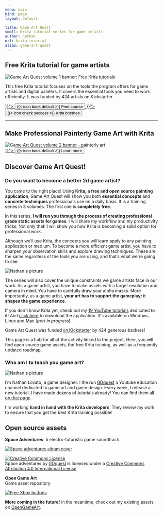 ```yaml
---
menu: main
kind: page
layout: default

title: Game Art Quest
small: Krita tutorial series for game artists
author: nathan
url: krita-tutorial
alias: game-art-quest
---
```


## Free Krita tutorial for game artists

<img src="/img/page/game-art-quest/krita-tutorial-banner.jpg" alt="Game Art Quest volume 1 banner: Free Krita tutorials" class="banner-img -yellow">

This free Krita tutorial focuses on the tools the program offers for game artists and digital painters. It covers the essential tools you need to work efficiently. It was funded by 424 artists on Kickstarter.

<div grid>
  <div column class="-center">
    <a href="{{< ref "krita/krita-tutorial-for-game-artists.md" >}}"> 
      <button class="-bordered -call-to-action -success">{{< icon book default >}} Free course</button>
    </a>
    <a href="{{< ref "product/krita-brushes.md" >}}"> 
      <button class="-bordered -call-to-action">{{< icon check success >}} Krita brushes</button>
    </a>
  </div>
</div>

<hr>

## Make Professional Painterly Game Art with Krita

<img src="\img\page\product\krita-tutorial-1\krita-game-art-tutorial-1-banner.jpg" alt="Game Art Quest volume 2 banner - painterly art" class="banner-img -yellow"/>

<div grid>
  <div column class="-center">
    <a href="{{< ref "product\krita-tutorial-1.md" >}}"> 
      <button class="-bordered -call-to-action">{{< icon book default >}} Learn more</button>
    </a>
  </div>
</div>

## Discover Game Art Quest!

### Do you want to become a better 2d game artist?

You came to the right place! Using **Krita, a free and open source painting application**, Game Art Quest will show you both **essential concepts** and **concrete techniques** professionals use on a daily basis. It is a training series in 3 volumes. The first one is **completely free**.

In this series, **I will run you through the process of creating professional grade static assets for games**. I will share my workflow and my productivity tricks. Not only that! I will show you how Krita is becoming a solid option for professional work.

Although we’ll use Krita, the concepts you will learn apply to any painting application or medium. To become a more efficient game artist, you have to sharpen your observation skills and explore drawing techniques. These are the same regardless of the tools you are using, and that’s what we're going to see.

<img src="\img\page\game-art-quest\krita-screenshot.png" alt="Nathan's picture" class="img-responsive"/>

The series will also cover the unique constraints we game artists face in our work. As a game artist, you have to make assets with a target resolution and camera in mind. You have to carefully draw your alpha masks. More importantly, as a game artist, **your art has to support the gameplay: it shapes the game experience**.

If you don't know Krita yet, check out my [19 YouTube tutorials](https://www.youtube.com/playlist?list=PLhqJJNjsQ7KE3FLHIE31UgmLdcqsZfXTw) dedicated to it! And [click here](https://krita.org/download/krita-desktop/) to download the application. It's available on Windows, Linux and Mac (_port in progress_).

Game Art Quest was funded [on Kickstarter](https://www.kickstarter.com/projects/gdquest/game-art-quest-make-professional-2d-art-with-krita) by 424 generous backers!

This page is a hub for all of the activity linked to the project. Here, you will find open source game assets, the free Krita training, as well as a frequently updated roadmap.

### Who am I to teach you game art?

<img src="\img\page\game-art-quest\i-am-nathan.jpg" alt="Nathan's picture" class="img-responsive"/>

I’m Nathan Lovato, a game designer. I the run [GDquest](http://youtube.com/c/gdquest) a Youtube education channel dedicated to game art and game design. Every week, I release a new tutorial. I have made dozens of tutorials already! You can find them all [on that page](https://game-design-tutorials.zeef.com/nathan.lovato).

I'm working **hand in hand with the Krita developers**. They review my work to ensure that you get the best Krita training possible!
</div>

## Open source assets

**Space Adventures**: 5 electro-futuristic game soundtrack

<a href="https://gdquest.bandcamp.com/album/space-adventures">
  <img src="\img\page\game-art-quest\space-adventures-free-game-soundtrack-bandcamp.jpg" alt="Space adventures album cover" class="img-responsive"/>
</a>

<p class="text-center">
  <!-- CC 4.0 BY LICENCE -->
  <a rel="license" href="http://creativecommons.org/licenses/by/4.0/"><img alt="Creative Commons License" style="border-width:0" src="https://i.creativecommons.org/l/by/4.0/88x31.png" /></a><br /><span xmlns:dct="http://purl.org/dc/terms/" property="dct:title">Space adventures</span> by <a xmlns:cc="http://creativecommons.org/ns#" href="gdquest.com" property="cc:attributionName" rel="cc:attributionURL">GDquest</a> is licensed under a <a rel="license" href="http://creativecommons.org/licenses/by/4.0/">Creative Commons Attribution 4.0 International License</a>.
</p>

<strong>Open Game Art</strong><br>
Game asset repository
</p>
<a href="http://opengameart.org/users/gdquest">
<img src="\img\page\game-art-quest\GDquest-Freebies-Open-Source-Art-Pack-002-Xbox-Buttons.jpg" alt="Free Xbox buttons" class="img-responsive" />
</a>

<strong>More coming in the future!</strong> In the meantime, check out my existing assets on <a href="http://opengameart.org/users/gdquest">OpenGameArt</a>.
